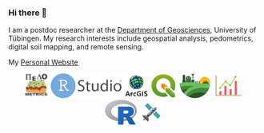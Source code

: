 ### Hi there 👋

I am a postdoc researcher at the [Department of Geosciences](https://uni-tuebingen.de/fakultaeten/mathematisch-naturwissenschaftliche-fakultaet/fachbereiche/geowissenschaften/arbeitsgruppen/geographie/forschungsbereich/bodenkunde-und-geomorphologie/work-group/), University of Tübingen. 
My research interests include geospatial analysis, pedometrics, digital soil mapping, and remote sensing.

My [Personal Website](https://ruhollahtaghizadeh.netlify.app/)
 

<p align="center">
	<img title="R" alt="R" src="images/pedo.svg" height="50" />
	<img title="R" alt="R" src="images/RStudio_logo_flat.svg" height="50" />
	<img title="R" alt="R" src="images/arc.svg" height="50" />
	<img title="R" alt="R" src="images/qgis.svg" height="50" />
	<img title="R" alt="R" src="images/soil.svg" height="50" />
	<img title="R" alt="R" src="images/stat.svg" height="50" />
	<img title="R" alt="R" src="images/R_logo.svg" height="50" />
	<img title="R" alt="R" src="images/RS.svg" height="50" />

</p>
